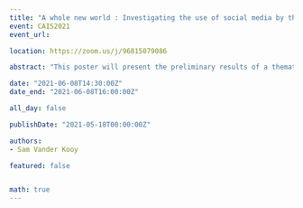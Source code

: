 ```yaml
---
title: "A whole new world : Investigating the use of social media by the Vancouver Public Library to deliver services during the COVID-19 pandemic"
event: CAIS2021
event_url:

location: https://zoom.us/j/96815079086

abstract: "This poster will present the preliminary results of a thematic analysis of the contents of theVancouver Public Library’s (VPL) Instagram, Twitter, and YouTube feeds throughout the first wave of the COVID-19 pandemic (February 1st to June 30th, 2020) to better understand what types of crisis-related services and information they are providing to the public. This data will also be compared to Instagram, Twitter, and YouTube content from the same time period in 2019 to investigate whether the pandemic has changed VPL’s social media practices in any significant ways."

date: "2021-06-08T14:30:00Z"
date_end: "2021-06-08T16:00:00Z"

all_day: false

publishDate: "2021-05-18T00:00:00Z"

authors:
- Sam Vander Kooy

featured: false


math: true
---
```

